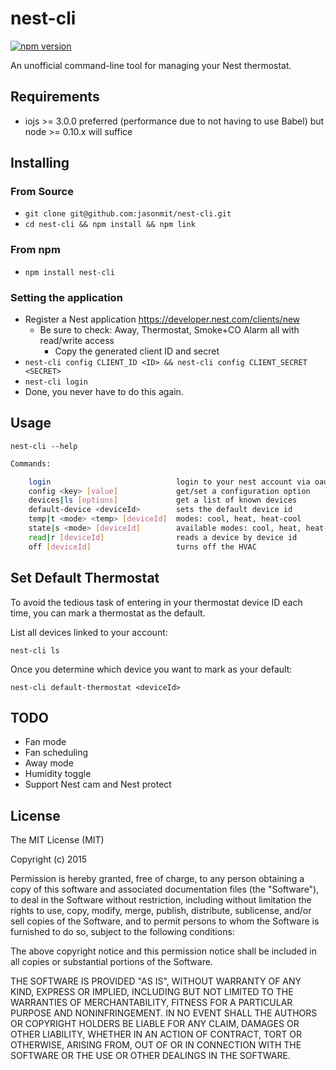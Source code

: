 # nest-cli
[![npm version](https://badge.fury.io/js/nest-cli.svg)](http://badge.fury.io/js/nest-cli)

An unofficial command-line tool for managing your Nest thermostat.

## Requirements

* iojs >= 3.0.0 preferred (performance due to not having to use Babel) but node >= 0.10.x will suffice

## Installing

### From Source
* `git clone git@github.com:jasonmit/nest-cli.git`
* `cd nest-cli && npm install && npm link`

### From npm
* `npm install nest-cli`

### Setting the application

* Register a Nest application https://developer.nest.com/clients/new
  * Be sure to check: Away, Thermostat, Smoke+CO Alarm all with read/write access
	* Copy the generated client ID and secret
* `nest-cli config CLIENT_ID <ID> && nest-cli config CLIENT_SECRET <SECRET>`
* `nest-cli login`
* Done, you never have to do this again.

## Usage

`nest-cli --help`

```sh
Commands:

	login                            login to your nest account via oauth
	config <key> [value]             get/set a configuration option
	devices|ls [options]             get a list of known devices
	default-device <deviceId>        sets the default device id
	temp|t <mode> <temp> [deviceId]  modes: cool, heat, heat-cool
	state|s <mode> [deviceId]        available modes: cool, heat, heat-cool, off
	read|r [deviceId]                reads a device by device id
	off [deviceId]                   turns off the HVAC
```

## Set Default Thermostat

To avoid the tedious task of entering in your thermostat device ID each time, you can mark a thermostat as the default.

List all devices linked to your account:

`nest-cli ls`

Once you determine which device you want to mark as your default:

`nest-cli default-thermostat <deviceId>`

## TODO

* Fan mode
* Fan scheduling
* Away mode
* Humidity toggle
* Support Nest cam and Nest protect

## License

The MIT License (MIT)

Copyright (c) 2015

Permission is hereby granted, free of charge, to any person obtaining a copy of this software and associated documentation files (the "Software"), to deal in the Software without restriction, including without limitation the rights to use, copy, modify, merge, publish, distribute, sublicense, and/or sell copies of the Software, and to permit persons to whom the Software is furnished to do so, subject to the following conditions:

The above copyright notice and this permission notice shall be included in all copies or substantial portions of the Software.

THE SOFTWARE IS PROVIDED "AS IS", WITHOUT WARRANTY OF ANY KIND, EXPRESS OR IMPLIED, INCLUDING BUT NOT LIMITED TO THE WARRANTIES OF MERCHANTABILITY, FITNESS FOR A PARTICULAR PURPOSE AND NONINFRINGEMENT. IN NO EVENT SHALL THE AUTHORS OR COPYRIGHT HOLDERS BE LIABLE FOR ANY CLAIM, DAMAGES OR OTHER LIABILITY, WHETHER IN AN ACTION OF CONTRACT, TORT OR OTHERWISE, ARISING FROM, OUT OF OR IN CONNECTION WITH THE SOFTWARE OR THE USE OR OTHER DEALINGS IN THE SOFTWARE.
